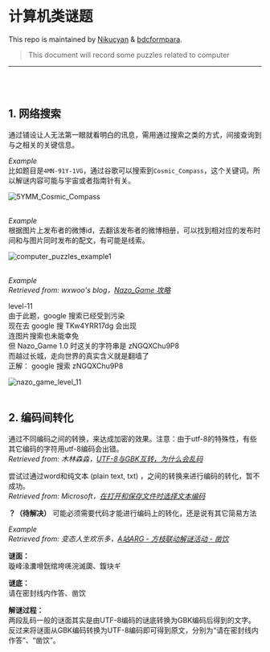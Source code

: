 # 计算机类谜题

This repo is maintained by [Nikucyan](https://github.com/Nikucyan) & [bdcformpara](https://github.com/bdcformpara).
  
> This document will record some puzzles related to computer
---
</br></br>


## 1. 网络搜索
通过铺设让人无法第一眼就看明白的讯息，需用通过搜索之类的方式，间接查询到与之相关的关键信息。

*Example*</br>
比如题目是`4MN-91Y-1VG`，通过谷歌可以搜索到`Cosmic_Compass`，这个关键词。所以解谜内容可能与宇宙或者指南针有关。 </br>

![5YMM_Cosmic_Compass](https://cdn.jsdelivr.net/gh/Nikucyan/ARG/Images/5YMM_Cosmic_Compass.png)
</br></br>

*Example*</br>
根据图片上发布者的微博id，去翻该发布者的微博相册，可以找到相对应的发布时间和与图片同时发布的配文，有可能是线索。 </br>

![computer_puzzles_example1](https://cdn.jsdelivr.net/gh/Nikucyan/ARG/Images/computer_puzzles_example1.png)
</br></br>

*Example*</br>
*Retrieved from: wxwoo's blog，[Nazo_Game 攻略](https://wxwoo.blog.luogu.org/nazo-game-guide)* </br>

level-11 </br>
由于此题，google 搜索已经受到污染 </br>
现在去 google 搜 TKw4YRR17dg 会出现 </br>
连图片搜索也未能幸免 </br>
但 Nazo_Game 1.0 时这关的字符串是 zNGQXChu9P8 </br>
而越过长城，走向世界的真实含义就是翻墙了 </br>
正解： google 搜索 zNGQXChu9P8 </br>

![nazo_game_level_11](https://cdn.jsdelivr.net/gh/Nikucyan/ARG/Images/nazo_game_level_11.png)
</br></br>


## 2. 编码间转化
通过不同编码之间的转换，来达成加密的效果。注意：由于utf-8的特殊性，有些其它编码的字符用utf-8编码会出错。 </br>
*Retrieved from: 木林森淼，[UTF-8与GBK互转，为什么会乱码](https://blog.csdn.net/yangfengjueqi/article/details/79486162)* </br>

尝试过通过word和纯文本 (plain text, txt) ，之间的转换来进行编码的转化，暂不成功。</br>
*Retrieved from: Microsoft，[在打开和保存文件时选择文本编码](https://support.microsoft.com/zh-cn/office/%E5%9C%A8%E6%89%93%E5%BC%80%E5%92%8C%E4%BF%9D%E5%AD%98%E6%96%87%E4%BB%B6%E6%97%B6%E9%80%89%E6%8B%A9%E6%96%87%E6%9C%AC%E7%BC%96%E7%A0%81-60d59c21-88b5-4006-831c-d536d42fd861)* 

**？（待解决）** 可能必须需要代码才能进行编码上的转化，还是说有其它简易方法

*Example*</br>
*Retrieved from: 变态人生欢乐多，[A站ARG - 方枝联动解谜活动 - 凿饮](https://www.acfun.cn/a/ac21015884?)* </br>

**谜面：** </br>
璇峰湪瀵嗗皝绾垮唴浣滅瓟、鍑块ギ

**谜底：** </br>
请在密封线内作答、凿饮

**解谜过程：** </br>
两段乱码一般的谜面其实是由UTF-8编码的谜底转换为GBK编码后得到的文字。反过来将谜面从GBK编码转换为UTF-8编码即可得到原文，分别为“请在密封线内作答”、“凿饮”。
</br></br>



